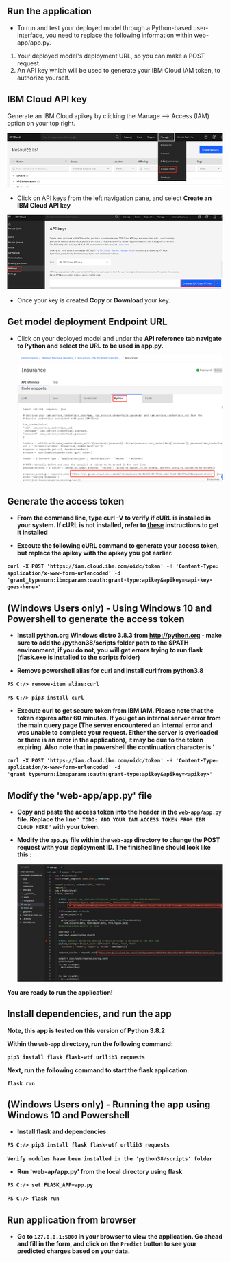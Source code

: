 
## Run the application

- To run and test your deployed model through a Python-based user-interface, you need to replace the following information within web-app/app.py.

1) Your deployed model's deployment URL, so you can make a POST request.
2) An API key which will be used to generate your IBM Cloud IAM token, to authorize yourself.

## IBM Cloud API key

Generate an IBM Cloud apikey by clicking the Manage --> Access (IAM) option on your top right.

![](Images/IAM.png)

- Click on API keys from the left navigation pane, and select <b> Create an IBM Cloud API key </b> 

![](Images/APIkey.png)

-  Once your key is created <b> Copy </b> or <b> Download </b> your key. 

## Get model deployment Endpoint URL 

- Click on your deployed model and under the <b> API reference tab <b> navigate to Python and select the URL to be used in app.py. 
  
  ![](Images/DeployID.png)
  

## Generate the access token

- From the command line, type curl -V to verify if cURL is installed in your system. If cURL is not installed, refer to [these](https://develop.zendesk.com/hc/en-us/articles/360001068567-Installing-and-using-cURL#install) instructions to get it installed 

- Execute the following cURL command to generate your access token, but replace the apikey with the apikey you got earlier. 

```
curl -X POST 'https://iam.cloud.ibm.com/oidc/token' -H 'Content-Type: application/x-www-form-urlencoded' -d 'grant_type=urn:ibm:params:oauth:grant-type:apikey&apikey=<api-key-goes-here>'
```

## (Windows Users only) - Using Windows 10 and Powershell to generate the access token

- Install python.org Windows distro 3.8.3 from http://python.org - make sure to add the /python38/scripts folder path to the $PATH environment, if you do not, you will get errors trying to run flask (flask.exe is installed to the scripts folder)

- Remove powershell alias for curl and install curl from python3.8

```
PS C:/> remove-item alias:curl

PS C:/> pip3 install curl
```

- Execute curl to get secure token from IBM IAM. Please note that the token expires after 60 minutes. If you get an internal server error from the main query page (The server encountered an internal error and was unable to complete your request. Either the server is overloaded or there is an error in the application), it may be due to the token expiring. Also note that in powershell the continuation character is ‘

```
curl -X POST 'https://iam.cloud.ibm.com/oidc/token' -H 'Content-Type: application/x-www-form-urlencoded' -d 'grant_type=urn:ibm:params:oauth:grant-type:apikey&apikey=<apikey>'
```

## Modify the 'web-app/app.py' file

- Copy and paste the access token into the header in the `web-app/app.py` file. Replace the line`" TODO: ADD YOUR IAM ACCESS TOKEN FROM IBM CLOUD HERE"` with your token.

- Modify the `app.py` file within the `web-app` directory to change the POST request with your deployment ID. The finished line should look like this : 

  ![](Images/Final.png)

 You are ready to run the application! 
 
 ## Install dependencies, and run the app

Note, this app is tested on this version of Python 3.8.2

Within the `web-app` directory, run the following command: 

```
pip3 install flask flask-wtf urllib3 requests
```

Next, run the following command to start the flask application.

```
flask run
```

## (Windows Users only) - Running the app using Windows 10 and Powershell

- Install flask and dependencies

```
PS C:/> pip3 install flask flask-wtf urllib3 requests

Verify modules have been installed in the 'python38/scripts' folder
```

- Run 'web-ap/app.py' from the local directory using flask

```
PS C:/> set FLASK_APP=app.py

PS C:/> flask run
```

## Run application from browser

- Go to `127.0.0.1:5000` in your browser to view the application. Go ahead and fill in the form, and click on the `Predict`
button to see your predicted charges based on your data. 
